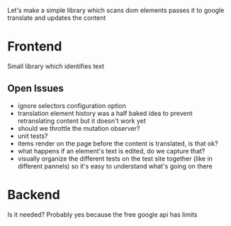 Let's make a simple library which scans dom elements passes it to google translate and updates the content

# Frontend
Small library which identifies text 

## Open Issues
* ignore selectors configuration option 
* translation element history was a half baked idea to prevent retranslating content but it doesn't work yet
* should we throttle the mutation observer?
* unit tests?
* items render on the page before the content is translated, is that ok?
* what happens if an element's text is edited, do we capture that?
* visually organize the different tests on the test site together (like in different pannels) so it's easy to understand what's going on there

# Backend 
Is it needed? Probably yes because the free google api has limits